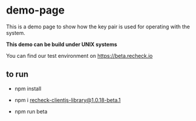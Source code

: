 # demo-page


This is a demo page to show how the key pair is used for operating with the system. 

__This demo can be build under UNIX systems__

You can find our test environment on https://beta.recheck.io


## to run 

- npm install
- npm i recheck-clientjs-library@1.0.18-beta.1

- npm run beta
